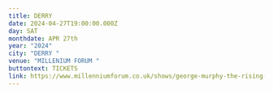 ```yaml
---
title: DERRY
date: 2024-04-27T19:00:00.000Z
day: SAT
monthdate: APR 27th
year: "2024"
city: "DERRY "
venue: "MILLENIUM FORUM "
buttontext: TICKETS
link: https://www.millenniumforum.co.uk/shows/george-murphy-the-rising-sons/
---
```

